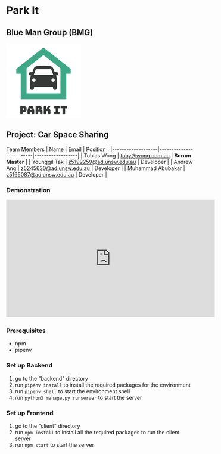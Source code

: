 # Park It
## Blue Man Group (BMG) 

<img src="assets/Park%20it%20Logo.png">

## Project: Car Space Sharing
Team Members
| Name              | Email                   | Position         |
|-------------------|-------------------------|------------------|
| Tobias Wong       | toby@wong.com.au | **Scrum Master** |
| Younggil Tak      | z5192259@ad.unsw.edu.au | Developer        |
| Andrew Ang        | z5245630@ad.unsw.edu.au | Developer        |
| Muhammad Abubakar | z5165087@ad.unsw.edu.au | Developer        |
### Demonstration
<iframe width="560" height="315" src="https://www.youtube.com/embed/watch?v=8FE7lRnpox8" frameborder="0" allow="autoplay; encrypted-media" allowfullscreen></iframe>


### Prerequisites
- npm
- pipenv

### Set up Backend
1. go to the "backend" directory
3. run `pipenv install` to install the required packages for the environment
4. run `pipenv shell` to start the environment shell
5. run `python3 manage.py runserver` to start the server

### Set up Frontend
1. go to the "client" directory
2. run `npm install` to install all the required packages to run the client server
3. run `npm start` to start the server  
